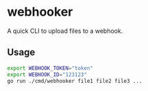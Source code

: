 # webhooker

A quick CLI to upload files to a webhook.

## Usage

```sh
export WEBHOOK_TOKEN="token"
export WEBHOOK_ID="123123"
go run ./cmd/webhooker file1 file2 file3 ...
```
